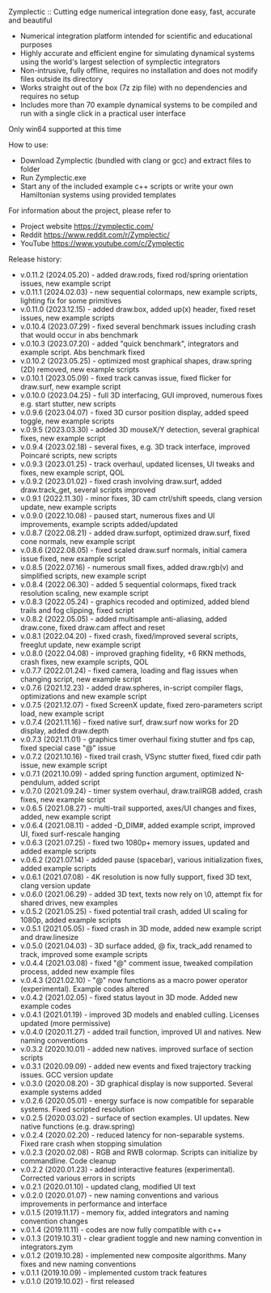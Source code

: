 Zymplectic :: Cutting edge numerical integration done easy, fast, accurate and beautiful
- Numerical integration platform intended for scientific and educational purposes
- Highly accurate and efficient engine for simulating dynamical systems using the world's largest selection of symplectic integrators
- Non-intrusive, fully offline, requires no installation and does not modify files outside its directory
- Works straight out of the box (7z zip file) with no dependencies and requires no setup
- Includes more than 70 example dynamical systems to be compiled and run with a single click in a practical user interface

Only win64 supported at this time

How to use:
- Download Zymplectic (bundled with clang or gcc) and extract files to folder
- Run Zymplectic.exe
- Start any of the included example c++ scripts or write your own Hamiltonian systems using provided templates

For information about the project, please refer to
- Project website https://zymplectic.com/
- Reddit https://www.reddit.com/r/Zymplectic/
- YouTube https://www.youtube.com/c/Zymplectic


Release history:

- v.0.11.2 (2024.05.20) - added draw.rods, fixed rod/spring orientation issues, new example script
- v.0.11.1 (2024.02.03) - new sequential colormaps, new example scripts, lighting fix for some primitives
- v.0.11.0 (2023.12.15) - added draw.box, added up(x) header, fixed reset issues, new example scripts 
- v.0.10.4 (2023.07.29) - fixed several benchmark issues including crash that would occur in abs benchmark
- v.0.10.3 (2023.07.20) - added "quick benchmark", integrators and example script. Abs benchmark fixed
- v.0.10.2 (2023.05.25) - optimized most graphical shapes, draw.spring (2D) removed, new example scripts
- v.0.10.1 (2023.05.09) - fixed track canvas issue, fixed flicker for draw.surf, new example script
- v.0.10.0 (2023.04.25) - full 3D interfacing, GUI improved, numerous fixes e.g. start stutter, new scripts
- v.0.9.6 (2023.04.07) - fixed 3D cursor position display, added speed toggle, new example scripts
- v.0.9.5 (2023.03.30) - added 3D mouseX/Y detection, several graphical fixes, new example script
- v.0.9.4 (2023.02.18) - several fixes, e.g. 3D track interface, improved Poincaré scripts, new scripts
- v.0.9.3 (2023.01.25) - track overhaul, updated licenses, UI tweaks and fixes, new example script, QOL 
- v.0.9.2 (2023.01.02) - fixed crash involving draw.surf, added draw.track_get, several scripts improved
- v.0.9.1 (2022.11.30) - minor fixes, 3D cam ctrl/shift speeds, clang version update, new example scripts
- v.0.9.0 (2022.10.08) - paused start, numerous fixes and UI improvements, example scripts added/updated
- v.0.8.7 (2022.08.21) - added draw.surfopt, optimized draw.surf, fixed cone normals, new example script
- v.0.8.6 (2022.08.05) - fixed scaled draw.surf normals, initial camera issue fixed, new example script
- v.0.8.5 (2022.07.16) - numerous small fixes, added draw.rgb(v) and simplified scripts, new example script  
- v.0.8.4 (2022.06.30) - added 5 sequential colormaps, fixed track resolution scaling, new example script
- v.0.8.3 (2022.05.24) - graphics recoded and optimized, added blend trails and fog clipping, fixed script
- v.0.8.2 (2022.05.05) - added multisample anti-aliasing, added draw.cone, fixed draw.cam affect and reset
- v.0.8.1 (2022.04.20) - fixed crash, fixed/improved several scripts, freeglut update, new example script
- v.0.8.0 (2022.04.08) - improved graphing fidelity, +6 RKN methods, crash fixes, new example scripts, QOL
- v.0.7.7 (2022.01.24) - fixed camera, loading and flag issues when changing script, new example script
- v.0.7.6 (2021.12.23) - added draw.spheres, in-script compiler flags, optimizations and new example script
- v.0.7.5 (2021.12.07) - fixed ScreenX update, fixed zero-parameters script load, new example script
- v.0.7.4 (2021.11.16) - fixed native surf, draw.surf now works for 2D display, added draw.depth
- v.0.7.3 (2021.11.01) - graphics timer overhaul fixing stutter and fps cap, fixed special case "@" issue
- v.0.7.2 (2021.10.16) - fixed trail crash, VSync stutter fixed, fixed cdir path issue, new example script
- v.0.7.1 (2021.10.09) - added spring function argument, optimized N-pendulum, added script
- v.0.7.0 (2021.09.24) - timer system overhaul, draw.trailRGB added, crash fixes, new example script
- v.0.6.5 (2021.08.27) - multi-trail supported, axes/UI changes and fixes, added, new example script
- v.0.6.4 (2021.08.11) - added -D_DIM#, added example script, improved UI, fixed surf-rescale hanging
- v.0.6.3 (2021.07.25) - fixed two 1080p+ memory issues, updated and added example scripts
- v.0.6.2 (2021.07.14) - added pause (spacebar), various initialization fixes, added example scripts
- v.0.6.1 (2021.07.08) - 4K resolution is now fully support, fixed 3D text, clang version update
- v.0.6.0 (2021.06.29) - added 3D text, texts now rely on \0, attempt fix for shared drives, new examples
- v.0.5.2 (2021.05.25) - fixed potential trail crash, added UI scaling for 1080p, added example scripts
- v.0.5.1 (2021.05.05) - fixed crash in 3D mode, added new example script and draw.linesize
- v.0.5.0 (2021.04.03) - 3D surface added, @ fix, track_add renamed to track, improved some example scripts
- v.0.4.4 (2021.03.08) - fixed "@" comment issue, tweaked compilation process, added new example files
- v.0.4.3 (2021.02.10) - "@" now functions as a macro power operator (experimental). Example codes altered
- v.0.4.2 (2021.02.05) - fixed status layout in 3D mode. Added new example codes
- v.0.4.1 (2021.01.19) - improved 3D models and enabled culling. Licenses updated (more permissive)
- v.0.4.0 (2020.11.27) - added trail function, improved UI and natives. New naming conventions
- v.0.3.2 (2020.10.01) - added new natives. improved surface of section scripts
- v.0.3.1 (2020.09.09) - added new events and fixed trajectory tracking issues. GCC version update
- v.0.3.0 (2020.08.20) - 3D graphical display is now supported. Several example systems added
- v.0.2.6 (2020.05.01) - energy surface is now compatible for separable systems. Fixed scripted resolution
- v.0.2.5 (2020.03.02) - surface of section examples. UI updates. New native functions (e.g. draw.spring)
- v.0.2.4 (2020.02.20) - reduced latency for non-separable systems. Fixed rare crash when stopping simulation
- v.0.2.3 (2020.02.08) - RGB and RWB colormap. Scripts can initialize by commandline. Code cleanup
- v.0.2.2 (2020.01.23) - added interactive features (experimental). Corrected various errors in scripts
- v.0.2.1 (2020.01.10) - updated clang, modified UI text
- v.0.2.0 (2020.01.07) - new naming conventions and various improvements in performance and interface
- v.0.1.5 (2019.11.17) - memory fix, added integrators and naming convention changes
- v.0.1.4 (2019.11.11) - codes are now fully compatible with c++
- v.0.1.3 (2019.10.31) - clear gradient toggle and new naming convention in integrators.zym
- v.0.1.2 (2019.10.28) - implemented new composite algorithms. Many fixes and new naming conventions
- v.0.1.1 (2019.10.09) - implemented custom track features
- v.0.1.0 (2019.10.02) - first released
